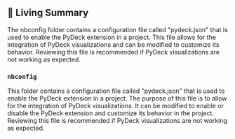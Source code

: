

<!-- Living README Summary -->
## 🌳 Living Summary

The nbconfig folder contains a configuration file called "pydeck.json" that is used to enable the PyDeck extension in a project. This file allows for the integration of PyDeck visualizations and can be modified to customize its behavior. Reviewing this file is recommended if PyDeck visualizations are not working as expected.


### `nbconfig`

This folder contains a configuration file called "pydeck.json" that is used to enable the PyDeck extension in a project. The purpose of this file is to allow for the integration of PyDeck visualizations. It can be modified to enable or disable the PyDeck extension and customize its behavior in the project. Reviewing this file is recommended if PyDeck visualizations are not working as expected.

<!-- Living README Summary -->